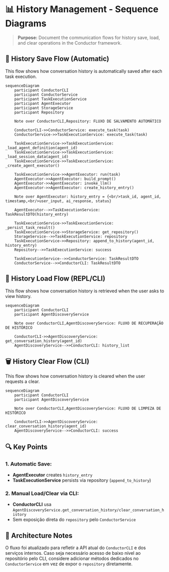 # 📊 History Management - Sequence Diagrams

> **Purpose:** Document the communication flows for history save, load, and clear operations in the Conductor framework.

## 🔄 History Save Flow (Automatic)

This flow shows how conversation history is automatically saved after each task execution.

```mermaid
sequenceDiagram
    participant ConductorCLI
    participant ConductorService
    participant TaskExecutionService
    participant AgentExecutor
    participant StorageService
    participant Repository

    Note over ConductorCLI,Repository: FLUXO DE SALVAMENTO AUTOMÁTICO

    ConductorCLI->>ConductorService: execute_task(task)
    ConductorService->>TaskExecutionService: execute_task(task)
    
    TaskExecutionService->>TaskExecutionService: _load_agent_definition(agent_id)
    TaskExecutionService->>TaskExecutionService: _load_session_data(agent_id)
    TaskExecutionService->>TaskExecutionService: _create_agent_executor()
    
    TaskExecutionService->>AgentExecutor: run(task)
    AgentExecutor->>AgentExecutor: build_prompt()
    AgentExecutor->>AgentExecutor: invoke_llm()
    AgentExecutor->>AgentExecutor: create_history_entry()
    
    Note over AgentExecutor: history_entry = {<br/>task_id, agent_id, timestamp,<br/>user_input, ai_response, status}
    
    AgentExecutor-->>TaskExecutionService: TaskResultDTO(history_entry)
    
    TaskExecutionService->>TaskExecutionService: _persist_task_result()
    TaskExecutionService->>StorageService: get_repository()
    StorageService-->>TaskExecutionService: repository
    TaskExecutionService->>Repository: append_to_history(agent_id, history_entry)
    Repository-->>TaskExecutionService: success
    
    TaskExecutionService-->>ConductorService: TaskResultDTO
    ConductorService-->>ConductorCLI: TaskResultDTO
```

## 📖 History Load Flow (REPL/CLI)

This flow shows how conversation history is retrieved when the user asks to view history.

```mermaid
sequenceDiagram
    participant ConductorCLI
    participant AgentDiscoveryService

    Note over ConductorCLI,AgentDiscoveryService: FLUXO DE RECUPERAÇÃO DE HISTÓRICO

    ConductorCLI->>AgentDiscoveryService: get_conversation_history(agent_id)
    AgentDiscoveryService-->>ConductorCLI: history_list
```

## 🗑️ History Clear Flow (CLI)

This flow shows how conversation history is cleared when the user requests a clear.

```mermaid
sequenceDiagram
    participant ConductorCLI
    participant AgentDiscoveryService

    Note over ConductorCLI,AgentDiscoveryService: FLUXO DE LIMPEZA DE HISTÓRICO

    ConductorCLI->>AgentDiscoveryService: clear_conversation_history(agent_id)
    AgentDiscoveryService-->>ConductorCLI: success
```

## 🔍 Key Points

### 1. **Automatic Save:**
- **AgentExecutor** creates `history_entry`
- **TaskExecutionService** persists via repository (`append_to_history`)

### 2. **Manual Load/Clear via CLI:**
- **ConductorCLI** usa `AgentDiscoveryService.get_conversation_history/clear_conversation_history`
- Sem exposição direta do `repository` pelo `ConductorService`

## 🎯 Architecture Notes

O fluxo foi atualizado para refletir a API atual do `ConductorCLI` e dos serviços internos. Caso seja necessário acesso de baixo nível ao repositório pelo CLI, considere adicionar métodos dedicados no `ConductorService` em vez de expor o `repository` diretamente.
